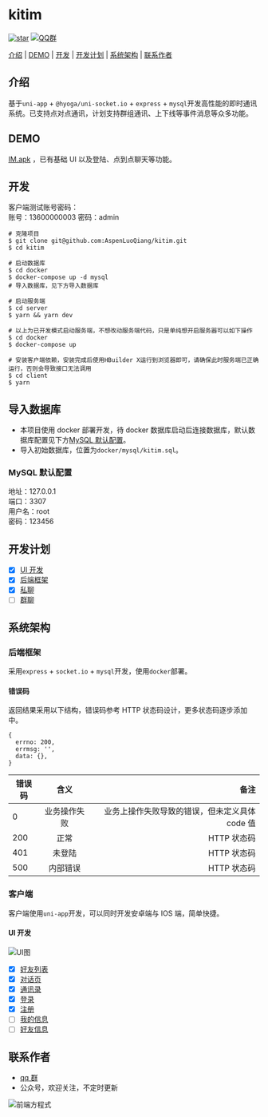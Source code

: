 # kitim

[![star](https://img.shields.io/github/stars/AspenLuoQiang/kitim?style=social)](https://github.com/AspenLuoQiang/kitim) [![QQ群](https://img.shields.io/badge/QQ%E7%BE%A4-207879913-yellowgreen.svg)](https://jq.qq.com/?_wv=1027&k=9f25XGCW)

[介绍](#介绍) | [DEMO](#DEMO) | [开发](#开发) | [开发计划](#开发计划) | [系统架构](#系统架构) | [联系作者](#联系作者)

## 介绍

基于`uni-app` + `@hyoga/uni-socket.io` + `express` + `mysql`开发高性能的即时通讯系统。已支持点对点通讯，计划支持群组通讯、上下线等事件消息等众多功能。

## DEMO

[IM.apk](https://im.wangcai.me/__UNI__0CE1D62_1030114757.apk) ，已有基础 UI 以及登陆、点到点聊天等功能。

## 开发

客户端测试账号密码：  
 账号：13600000003
密码：admin

```shell
# 克隆项目
$ git clone git@github.com:AspenLuoQiang/kitim.git
$ cd kitim

# 启动数据库
$ cd docker
$ docker-compose up -d mysql
# 导入数据库，见下方导入数据库

# 启动服务端
$ cd server
$ yarn && yarn dev

# 以上为已开发模式启动服务端，不想改动服务端代码，只是单纯想开启服务器可以如下操作
$ cd docker
$ docker-compose up

# 安装客户端依赖，安装完成后使用HBuilder X运行到浏览器即可，请确保此时服务端已正确运行，否则会导致接口无法调用
$ cd client
$ yarn
```

## 导入数据库

- 本项目使用 docker 部署开发，待 docker 数据库启动后连接数据库，默认数据库配置见下方[MySQL 默认配置](#MySQL默认配置)。
- 导入初始数据库，位置为`docker/mysql/kitim.sql`。

### MySQL 默认配置

地址：127.0.0.1  
端口：3307  
用户名：root  
密码：123456

## 开发计划

- [x] [UI 开发](#UI开发)
- [x] [后端框架](#后端框架)
- [x] [私聊](#私聊)
- [ ] [群聊](#群聊)

## 系统架构

### 后端框架

采用`express` + `socket.io` + `mysql`开发，使用`docker`部署。

#### 错误码

返回结果采用以下结构，错误码参考 HTTP 状态码设计，更多状态码逐步添加中。

```
{
  errno: 200,
  errmsg: '',
  data: {},
}
```

| 错误码 |     含义     |                                           备注 |
| ------ | :----------: | ---------------------------------------------: |
| 0      | 业务操作失败 | 业务上操作失败导致的错误，但未定义具体 code 值 |
| 200    |     正常     |                                    HTTP 状态码 |
| 401    |    未登陆    |                                    HTTP 状态码 |
| 500    |   内部错误   |                                    HTTP 状态码 |

### 客户端

客户端使用`uni-app`开发，可以同时开发安卓端与 IOS 端，简单快捷。

#### UI 开发

![UI图](https://i.loli.net/2020/05/28/29YadEVhGSqojZU.png)

- [x] [好友列表](#好友列表)
- [x] [对话页](#对话页)
- [x] [通讯录](#通讯录)
- [x] [登录](#登录)
- [x] [注册](#注册)
- [ ] [我的信息](#我的信息)
- [ ] [好友信息](#好友信息)

## 联系作者

- [qq 群](https://jq.qq.com/?_wv=1027&k=9f25XGCW)
- 公众号，欢迎关注，不定时更新

![前端方程式](https://i.loli.net/2020/05/28/CNcjhm17d9zfvkQ.jpg)
